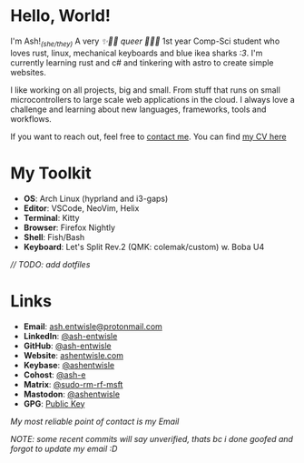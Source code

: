 # Hello, World!

I'm Ash!<sub>*(she/they)*</sub> A very *✨🏳️‍⚧️ queer 🏳️‍⚧️✨* 1st year Comp-Sci student 
who loves rust, linux, mechanical keyboards and blue ikea sharks *:3*. 
I'm currently learning rust and c# and tinkering with astro to create simple websites.

I like working on all projects, big and small. 
From stuff that runs on small microcontrollers to large scale web applications in the cloud.
I always love a challenge and learning about new languages, frameworks, tools and workflows.

If you want to reach out, feel free to [contact me](https://ashentwisle.com/contact).
You can find [my CV here](https://raw.githubusercontent.com/ash-entwisle/cv/main/cv.pdf)

# My Toolkit

- **OS**: Arch Linux (hyprland and i3-gaps)
- **Editor**: VSCode, NeoVim, Helix
- **Terminal**: Kitty
- **Browser**: Firefox Nightly
- **Shell**: Fish/Bash
- **Keyboard**: Let's Split Rev.2 (QMK: colemak/custom) w. Boba U4

*// TODO: add dotfiles*

# Links

- **Email**: [ash.entwisle@protonmail.com](mailto:ash.entwisle@protonmail.com)
- **LinkedIn**: [@ash-entwisle](https://www.linkedin.com/in/ash-entwisle/)
- **GitHub**: [@ash-entwisle](https://github.com/ash-entwisle)
- **Website**: [ashentwisle.com](https://ashentwisle.com/)
- **Keybase**: [@ashentwisle](https://keybase.io/ashentwisle)
- **Cohost**: [@ash-e](https://cohost.org/ash-e)
- **Matrix**: [@sudo-rm-rf-msft](https://matrix.to/#/@sudo-rm-rf-msft:matrix.org)
- **Mastodon**: [@ashentwisle](https://hachyderm.io/@ashentwisle)
- **GPG**: [Public Key](https://raw.githubusercontent.com/ash-entwisle/ash-entwisle/main/gpg.pub) 

*My most reliable point of contact is my Email*

*NOTE: some recent commits will say unverified, thats bc i done goofed and forgot to update my email :D*
